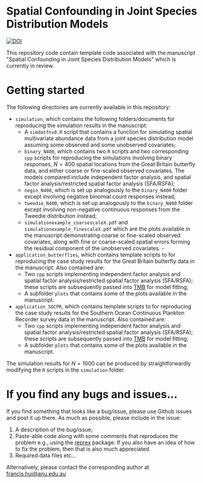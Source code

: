 # Spatial Confounding in Joint Species Distribution Models

<!-- badges: start -->

[![DOI](https://zenodo.org/badge/DOI/10.5281/zenodo.11069151.svg)](https://doi.org/10.5281/zenodo.11069151)

<!-- badges: end -->

This repository code contain template code associated with the manuscript "Spatial Confounding in Joint Species Distribution Models" which is currently in review.

# Getting started

The following directories are currently available in this repository:

-   `simulation`, which contains the following folders/documents for reproducing the simulation results in the manuscript:
    -   A `simdatfnv0.R` script that contains a function for simulating spatial multivariate abundance data from a joint species distribution model assuming some observed and some unobserved covariates;
    -   `binary_N400`, which contains two `R` scripts and two corresponding `cpp` scripts for reproducing the simulations involving binary responses, $N = 400$ spatial locations from the Great Britain butterfly data, and either coarse or fine-scaled observed covariates. The models compared include independent factor analysis, and spatial factor analysis/restricted spatial factor analysis (SFA/RSFA);
    -   `negin_N400`, which is set up analogously to the `binary_N400` folder except involving negative binomial count responses instead;
    -   `tweedie_N400`, which is set up analogously to the `binary_N400` folder except involving non-negative continuous responses from the Tweedie distribution instead;
    -   `simulationexample_coarsescaleX.pdf` and `simulationexample_finescaleX.pdf` which are the plots available in the manuscript demonstrating coarse or fine-scaled observed covariates, along with fine or coarse-scaled spatial errors forming the residual component of the unobserved covariates. -
-   `application_butterflies`, which contains template scripts to for reproducing the case study results for the Great Britain butterfly data in the manuscript. Also contained are:
    -   Two `cpp` scripts implementing independent factor analysis and spatial factor analysis/restricted spatial factor analysis (SFA/RSFA); these scripts are subsequently passed into [TMB](https://cran.r-project.org/web/packages/TMB/index.html) for model fitting;
    -   A subfolder `plots` that contains some of the plots available in the manuscript.
-   `application_SOCPR`, which contains template scripts to for reproducing the case study results for the Southern Ocean Continuous Plankton Recorder survey data in the manuscript. Also contained are:
    -   Two `cpp` scripts implementing independent factor analysis and spatial factor analysis/restricted spatial factor analysis (SFA/RSFA); these scripts are subsequently passed into [TMB](https://cran.r-project.org/web/packages/TMB/index.html) for model fitting;
    -   A subfolder `plots` that contains some of the plots available in the manuscript.

The simulation results for $N = 1000$ can be produced by straightforwardly modifying the `R` scripts in the `simulation` folder.

# If you find any bugs and issues...

If you find something that looks like a bug/issue, please use Github issues and post it up there. As much as possible, please include in the issue:

1.  A description of the bug/issue;
2.  Paste-able code along with some comments that reproduces the problem e.g., using the [reprex](https://cran.r-project.org/web/packages/reprex/index.html) package. If you also have an idea of how to fix the problem, then that is also much appreciated.
3.  Required data files etc...

Alternatively, please contact the corresponding author at [francis.hui\@anu.edu.au](mailto:francis.hui@anu.edu.au)
